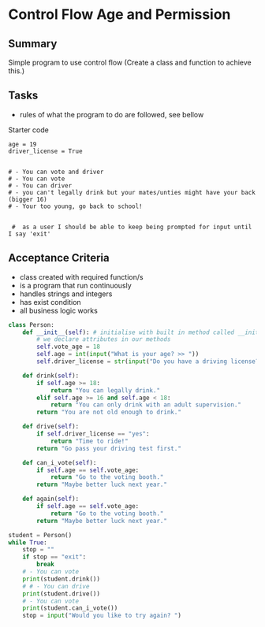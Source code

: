 # Control Flow Age and Permission

## Summary

Simple program to use control flow
(Create a class and function to achieve this.)
## Tasks

* rules of what the program to do are followed, see bellow

Starter code
```
age = 19
driver_license = True


# - You can vote and driver
# - You can vote
# - You can driver
# - you can't legally drink but your mates/unties might have your back (bigger 16)
# - Your too young, go back to school!


 #  as a user I should be able to keep being prompted for input until I say 'exit'

```

## Acceptance Criteria
* class created with required function/s 
* is a program that run continuously
* handles strings and integers
* has exist condition
* all business logic works

```python
class Person:
    def __init__(self): # initialise with built in method called __init__(self) - self refers to current class
        # we declare attributes in our methods
        self.vote_age = 18
        self.age = int(input("What is your age? >> "))
        self.driver_license = str(input("Do you have a driving license?  yes/no >> ").lower())

    def drink(self):
        if self.age >= 18:
            return "You can legally drink."
        elif self.age >= 16 and self.age < 18:
            return "You can only drink with an adult supervision."
        return "You are not old enough to drink."

    def drive(self):
        if self.driver_license == "yes":
            return "Time to ride!"
        return "Go pass your driving test first."

    def can_i_vote(self):
        if self.age == self.vote_age:
            return "Go to the voting booth."
        return "Maybe better luck next year."

    def again(self):
        if self.age == self.vote_age:
            return "Go to the voting booth."
        return "Maybe better luck next year."

student = Person()
while True:
    stop = ""
    if stop == "exit":
        break
    # - You can vote
    print(student.drink())
    # # - You can drive
    print(student.drive())
    # - You can vote
    print(student.can_i_vote())
    stop = input("Would you like to try again? ")
```